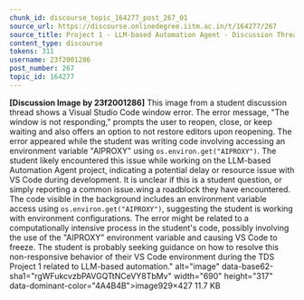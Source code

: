 ```yaml
---
chunk_id: discourse_topic_164277_post_267_01
source_url: https://discourse.onlinedegree.iitm.ac.in/t/164277/267
source_title: Project 1 - LLM-based Automation Agent - Discussion Thread [TDS Jan 2025]
content_type: discourse
tokens: 311
username: 23f2001286
post_number: 267
topic_id: 164277
---
```


**[Discussion Image by 23f2001286]** This image from a student discussion thread shows a Visual Studio Code window error. The error message, "The window is not responding," prompts the user to reopen, close, or keep waiting and also offers an option to not restore editors upon reopening. The error appeared while the student was writing code involving accessing an environment variable "AIPROXY" using `os.environ.get("AIPROXY")`. The student likely encountered this issue while working on the LLM-based Automation Agent project, indicating a potential delay or resource issue with VS Code during development. It is unclear if this is a student question, or simply reporting a common issue.wing a roadblock they have encountered. The code visible in the background includes an environment variable access using `os.environ.get("AIPROXY")`, suggesting the student is working with environment configurations. The error might be related to a computationally intensive process in the student's code, possibly involving the use of the "AIPROXY" environment variable and causing VS Code to freeze. The student is probably seeking guidance on how to resolve this non-responsive behavior of their VS Code environment during the TDS Project 1 related to LLM-based automation." alt="image" data-base62-sha1="rgWFukcvzbPAVGQTtNCeVY8TbMv" width="690" height="317" data-dominant-color="4A4B4B">image929×427 11.7 KB
